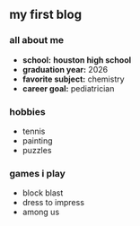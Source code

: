 ## my first blog

### all about me
- **school:** **houston high school**
- **graduation year:** 2026
- **favorite subject:** chemistry
- **career goal:** pediatrician

### hobbies
- tennis
- painting
- puzzles

### games i play
- block blast
- dress to impress
- among us

